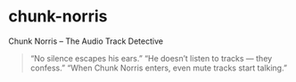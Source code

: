 # chunk-norris
Chunk Norris – The Audio Track Detective
> “No silence escapes his ears.”
> “He doesn’t listen to tracks — they confess.”
> “When Chunk Norris enters, even mute tracks start talking.”
